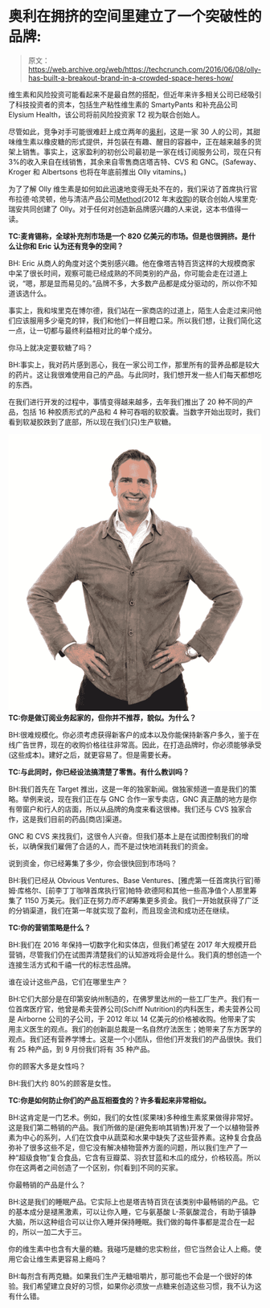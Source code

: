 # 奥利在拥挤的空间里建立了一个突破性的品牌:

> 原文：<https://web.archive.org/web/https://techcrunch.com/2016/06/08/olly-has-built-a-breakout-brand-in-a-crowded-space-heres-how/>

维生素和风险投资可能看起来不是最自然的搭配，但近年来许多相关公司已经吸引了科技投资者的资本，包括生产粘性维生素的 SmartyPants 和补充品公司 Elysium Health，该公司将前风险投资家 T2 视为联合创始人。

尽管如此，竞争对手可能很难赶上成立两年的[奥利](https://web.archive.org/web/20221209125730/https://www.olly.com/)，这是一家 30 人的公司，其甜味维生素以橡皮糖的形式提供，并包装在有趣、醒目的容器中，正在越来越多的货架上销售。事实上，这家盈利的初创公司最初是一家在线订阅服务公司，现在只有 3%的收入来自在线销售，其余来自零售商店塔吉特、CVS 和 GNC。(Safeway、Kroger 和 Albertsons 也将在年底前推出 Olly vitamins。)

为了了解 Olly 维生素是如何如此迅速地变得无处不在的，我们采访了首席执行官布拉德·哈灵顿，他与清洁产品公司[Method](https://web.archive.org/web/20221209125730/http://methodhome.com/about-us/)(2012 年末[收购](https://web.archive.org/web/20221209125730/http://www.nytimes.com/2013/01/17/business/smallbusiness/a-founder-of-the-soap-maker-method-discusses-its-sale.html?_r=0))的联合创始人埃里克·瑞安共同创建了 Olly。对于任何对创造新品牌感兴趣的人来说，这本书值得一读。

**TC:麦肯锡称，全球补充剂市场是一个 820 亿美元的市场。但是也很拥挤。是什么让你和 Eric 认为还有竞争的空间？**

BH: Eric 从商人的角度对这个类别感兴趣。他在像塔吉特百货这样的大规模商家中呆了很长时间，观察可能已经成熟的不同类别的产品，你可能会走在过道上说，“嗯，那是显而易见的。”品牌不多，大多数产品都是成分驱动的，所以你不知道该选什么。

事实上，我和埃里克在博尔德，我们站在一家商店的过道上，陌生人会走过来问他们应该服用多少毫克的锌，我们和他们一样目瞪口呆。所以我们想，让我们简化这一点，让一切都与最终利益相对比的单个成分。

你马上就决定要软糖了吗？

BH:事实上，我对药片感到恶心，我在一家公司工作，那里所有的营养品都是较大的药片。这让我很难使用自己的产品。与此同时，我们想开发一些人们每天都想吃的东西。

在我们进行开发的过程中，事情变得越来越多，去年我们推出了 20 种不同的产品，包括 16 种胶质形式的产品和 4 种可吞咽的软胶囊。当数字开始出现时，我们看到软凝胶跌到了底部，所以现在我们(只)生产软糖。

**![BRAD_HEADSHOT](img/00774d21570cf7000a635c425542f116.png) TC:你是做订阅业务起家的，但你并不推荐，貌似。为什么？**

BH:很难规模化。你必须考虑获得新客户的成本以及你能保持新客户多久，鉴于在线广告世界，现在的收购价格往往非常高。因此，在打造品牌时，你必须能够承受(这些成本)。建好之后，就更容易了。但是需要长寿。

**TC:与此同时，你已经设法搞清楚了零售。有什么教训吗？**

BH:我们首先在 Target 推出，这是一年的独家新闻。做独家频道一直是我们的策略。举例来说，现在我们正在与 GNC 合作一家专卖店，GNC 真正酷的地方是你有带窗户和行人的店面，所以从品牌的角度来看这很棒。我们还与 CVS 独家合作，这是我们目前的药品[商店]渠道。

GNC 和 CVS 来找我们，这很令人兴奋。但我们基本上是在试图控制我们的增长，以确保我们雇佣了合适的人，而不是过快地消耗我们的资金。

说到资金，你已经筹集了多少，你会很快回到市场吗？

BH:我们已经从 Obvious Ventures、Base Ventures、[雅虎第一任首席执行官]蒂姆·库格尔、[前李丁丁咖啡首席执行官]帕特·欧德阿和其他一些高净值个人那里筹集了 1150 万美元。我们正在努力*而不是*筹集更多资金。我们一开始就获得了广泛的分销渠道，我们在第一年就实现了盈利，而且现金流和成功还在继续。

**TC:你的营销策略是什么？**

BH:我们在 2016 年保持一切数字化和实体店，但我们希望在 2017 年大规模开启营销，尽管我们仍在试图弄清楚我们的认知游戏将会是什么。我们真的想创造一个连接生活方式和千禧一代的标志性品牌。

谁在设计这些产品，它们在哪里生产？

BH:它们大部分是在印第安纳州制造的，在佛罗里达州的一些工厂生产。我们有一位首席医疗官，他曾是希夫营养公司(Schiff Nutrition)的内科医生，希夫营养公司是 Airborne 公司的子公司，于 2012 年以 14 亿美元的价格被收购。他带来了实用主义医生的观点。我们的创新副总裁是一名自然疗法医生；她带来了东方医学的观点。我们还有营养学博士。这是一个小团队，但他们开发我们的产品很快。我们有 25 种产品，到 9 月份我们将有 35 种产品。

你的顾客大多是女性吗？

BH:我们大约 80%的顾客是女性。

**TC:你是如何防止你们的产品互相蚕食的？许多看起来非常相似。**

BH:这肯定是一门艺术。例如，我们的女性(浆果味)多种维生素浆果做得非常好。这是我们第二畅销的产品。我们所做的是(避免影响其销售)开发了一个以植物营养素为中心的系列，人们在饮食中从蔬菜和水果中缺失了这些营养素。这种复合食品弥补了很多这些不足，但它没有解决植物营养方面的问题，所以我们生产了一种“超级食物”复合食品，它含有豆瓣菜、羽衣甘蓝和木瓜的成分，价格较高。所以你在这两者之间创造了一个区别，你[看到]不同的买家。

你最畅销的产品是什么？

BH:这是我们的睡眠产品。它实际上也是塔吉特百货在该类别中最畅销的产品。它的基本成分是褪黑激素，可以让你入睡，它与氨基酸 L-茶氨酸混合，有助于镇静大脑，所以这种组合可以让你入睡并保持睡眠。我们做的每件事都是混合在一起的，所以一加二大于三。

你的维生素中也含有大量的糖。我碰巧是糖的忠实粉丝，但它当然会让人上瘾。使用它会让维生素更容易上瘾吗？

BH:每剂含有两克糖。如果我们生产无糖咀嚼片，那可能也不会是一个很好的体验。我们希望建立良好的习惯，如果你必须放一点糖来创造这些习惯，我不认为这有什么错。